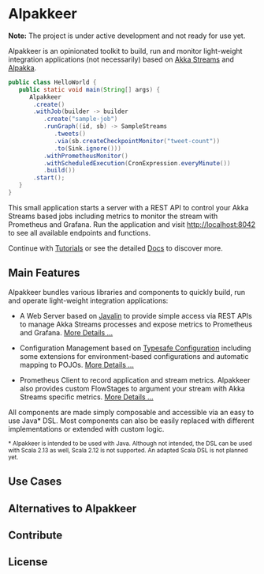 # Alpakkeer

**Note:** The project is under active development and not ready for use yet.

Alpakkeer is an opinionated toolkit to build, run and monitor light-weight integration applications (not necessarily) based on [Akka Streams](https://doc.akka.io/docs/akka/current/stream/index.html) and [Alpakka](https://doc.akka.io/docs/alpakka/current/index.html). 

```java
public class HelloWorld {
   public static void main(String[] args) {
      Alpakkeer
       .create()
       .withJob(builder -> builder
          .create("sample-job")
          .runGraph((id, sb) -> SampleStreams
             .tweets()
             .via(sb.createCheckpointMonitor("tweet-count"))
             .to(Sink.ignore()))
          .withPrometheusMonitor()
          .withScheduledExecution(CronExpression.everyMinute())
          .build())
       .start();     
   }
}
```

This small application starts a server with a REST API to control your Akka Streams based jobs including metrics to monitor the stream with Prometheus and Grafana. Run the application and visit [http://localhost:8042](http://localhost:8042/) to see all available endpoints and functions.

Continue with [Tutorials](#TODO) or see the detailed [Docs](#TODO) to discover more. 

## Main Features 

Alpakkeer bundles various libraries and components to quickly build, run and operate light-weight integration applications:

* A Web Server based on [Javalin](#) to provide simple access via REST APIs to manage Akka Streams processes and expose metrics to Prometheus and Grafana. [More Details ...](#)
 
* Configuration Management based on [Typesafe Configuration](#...) including some extensions for environment-based configurations and automatic mapping to POJOs. [More Details ...](#)

* Prometheus Client to record application and stream metrics. Alpakkeer also provides custom FlowStages to argument your stream with Akka Streams specific metrics. [More Details ...](#)

All components are made simply composable and accessible via an easy to use Java* DSL. Most components can also be easily replaced with different implementations or extended with custom logic.

<sup>\* Alpakkeer is intended to be used with Java. Although not intended, the DSL can be used with Scala 2.13 as well, Scala 2.12 is not supported. An adapted Scala DSL is not planned yet.</sup>

## Use Cases

## Alternatives to Alpakkeer

## Contribute

## License